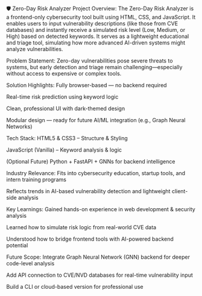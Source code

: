 🛡️ Zero-Day Risk Analyzer
Project Overview:
The Zero-Day Risk Analyzer is a frontend-only cybersecurity tool built using HTML, CSS, and JavaScript. It enables users to input vulnerability descriptions (like those from CVE databases) and instantly receive a simulated risk level (Low, Medium, or High) based on detected keywords. It serves as a lightweight educational and triage tool, simulating how more advanced AI-driven systems might analyze vulnerabilities.

Problem Statement:
Zero-day vulnerabilities pose severe threats to systems, but early detection and triage remain challenging—especially without access to expensive or complex tools.

Solution Highlights:
Fully browser-based — no backend required

Real-time risk prediction using keyword logic

Clean, professional UI with dark-themed design

Modular design — ready for future AI/ML integration (e.g., Graph Neural Networks)

Tech Stack:
HTML5 & CSS3 – Structure & Styling

JavaScript (Vanilla) – Keyword analysis & logic

(Optional Future) Python + FastAPI + GNNs for backend intelligence

Industry Relevance:
Fits into cybersecurity education, startup tools, and intern training programs

Reflects trends in AI-based vulnerability detection and lightweight client-side analysis

Key Learnings:
Gained hands-on experience in web development & security analysis

Learned how to simulate risk logic from real-world CVE data

Understood how to bridge frontend tools with AI-powered backend potential

Future Scope:
Integrate Graph Neural Network (GNN) backend for deeper code-level analysis

Add API connection to CVE/NVD databases for real-time vulnerability input

Build a CLI or cloud-based version for professional use

